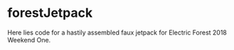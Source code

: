 # forestJetpack
Here lies code for a hastily assembled faux jetpack for Electric Forest 2018 Weekend One.
